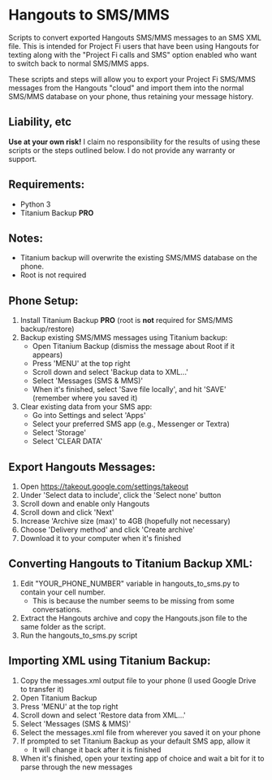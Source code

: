 Hangouts to SMS/MMS
======

Scripts to convert exported Hangouts SMS/MMS messages to an SMS XML file.
 This is intended for Project Fi users that have been using Hangouts for texting along with the
 "Project Fi calls and SMS" option enabled who want to switch back to normal SMS/MMS apps.

 These scripts and steps will allow you to export your Project Fi SMS/MMS messages from the Hangouts "cloud" and import them into the normal SMS/MMS database on your phone, thus retaining your message history.

## Liability, etc
**Use at your own risk!** I claim no responsibility for the results of using these scripts or the steps outlined below. I do not provide any warranty or support.

## Requirements:
* Python 3
* Titanium Backup **PRO**

## Notes:
* Titanium backup will overwrite the existing SMS/MMS database on the phone.
* Root is not required

## Phone Setup:
1. Install Titanium Backup **PRO** (root is **not** required for SMS/MMS backup/restore)
2. Backup existing SMS/MMS messages using Titanium backup:
    * Open Titanium Backup (dismiss the message about Root if it appears)
    * Press 'MENU' at the top right
    * Scroll down and select 'Backup data to XML...'
    * Select 'Messages (SMS & MMS)'
    * When it's finished, select 'Save file locally', and hit 'SAVE' (remember where you saved it)
3. Clear existing data from your SMS app:
    * Go into Settings and select 'Apps'
    * Select your preferred SMS app (e.g., Messenger or Textra)
    * Select 'Storage'
    * Select 'CLEAR DATA'

## Export Hangouts Messages:
1. Open https://takeout.google.com/settings/takeout
2. Under 'Select data to include', click the 'Select none' button
3. Scroll down and enable only Hangouts
4. Scroll down and click 'Next'
5. Increase 'Archive size (max)' to 4GB (hopefully not necessary)
6. Choose 'Delivery method' and click 'Create archive'
7. Download it to your computer when it's finished

## Converting Hangouts to Titanium Backup XML:
1. Edit "YOUR_PHONE_NUMBER" variable in hangouts_to_sms.py to contain your cell number.
    * This is because the number seems to be missing from some conversations.
2. Extract the Hangouts archive and copy the Hangouts.json file to the same folder as the script.
2. Run the hangouts_to_sms.py script

## Importing XML using Titanium Backup:
1. Copy the messages.xml output file to your phone (I used Google Drive to transfer it)
2. Open Titanium Backup
3. Press 'MENU' at the top right
4. Scroll down and select 'Restore data from XML...'
5. Select 'Messages (SMS & MMS)'
6. Select the messages.xml file from wherever you saved it on your phone
7. If prompted to set Titanium Backup as your default SMS app, allow it
    * It will change it back after it is finished
8. When it's finished, open your texting app of choice and wait a bit for it to parse through the new messages
